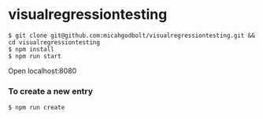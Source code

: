 # visualregressiontesting

```
$ git clone git@github.com:micahgodbolt/visualregressiontesting.git && cd visualregressiontesting
$ npm install
$ npm run start
```

Open localhost:8080

### To create a new entry

```
$ npm run create
```
